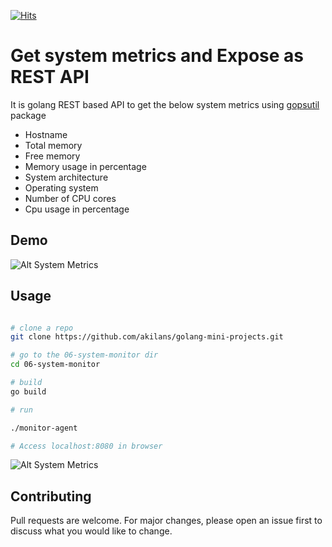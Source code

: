 [![Hits](https://hits.seeyoufarm.com/api/count/incr/badge.svg?url=https%3A%2F%2Fgithub.com%2Fakilans%2Fgolang-mini-projects&count_bg=%2379C83D&title_bg=%23555555&icon=&icon_color=%23E7E7E7&title=hits&edge_flat=false)](https://hits.seeyoufarm.com)

# Get system metrics and Expose as REST API

It is golang REST based API to get the below system metrics using [gopsutil](https://github.com/shirou/gopsutil) package

- Hostname
- Total memory
- Free memory
- Memory usage in percentage
- System architecture
- Operating system
- Number of CPU cores
- Cpu usage in percentage

## Demo

![Alt System Metrics](https://raw.githubusercontent.com/akilans/golang-mini-projects/main/demos/golang-system-metrics.gif)

## Usage

```bash

# clone a repo
git clone https://github.com/akilans/golang-mini-projects.git

# go to the 06-system-monitor dir
cd 06-system-monitor

# build
go build

# run

./monitor-agent

# Access localhost:8080 in browser


```

![Alt System Metrics](https://raw.githubusercontent.com/akilans/golang-mini-projects/main/images/golang-system-metrics.png?raw=true)

## Contributing

Pull requests are welcome. For major changes, please open an issue first to discuss what you would like to change.

